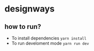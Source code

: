 # designways

## how to run? 

- To install dependencies 
    `yarn install`
- To run develoment mode 
    `yarn run dev`


